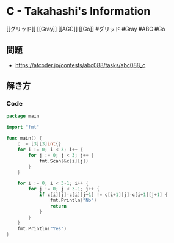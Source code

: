 # C - Takahashi's Information
[[グリッド]] [[Gray]] [[AGC]] [[Go]]
#グリッド #Gray #ABC #Go 

## 問題
- https://atcoder.jp/contests/abc088/tasks/abc088_c

## 解き方
### Code
```go
package main

import "fmt"

func main() {
	c := [3][3]int{}
	for i := 0; i < 3; i++ {
		for j := 0; j < 3; j++ {
			fmt.Scan(&c[i][j])
		}
	}

	for i := 0; i < 3-1; i++ {
		for j := 0; j < 3-1; j++ {
			if c[i][j]-c[i][j+1] != c[i+1][j]-c[i+1][j+1] {
				fmt.Println("No")
				return
			}
		}
	}
	fmt.Println("Yes")
}
```